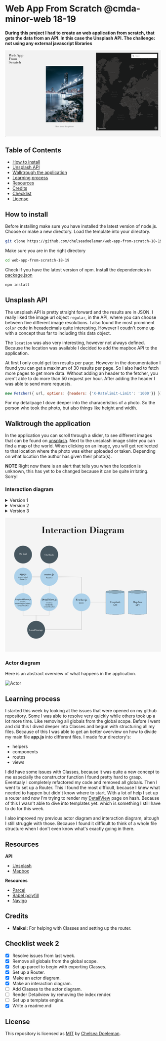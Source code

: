 # Web App From Scratch @cmda-minor-web 18-19

**During this project I had to create an web application from scratch, that gets the data from an API. In this case the Unsplash API. The challenge: not using any external javascript libraries**

![Unsplash API](./docs/app2.0.png)


## Table of Contents
* [How to install](#how-to-install) 
* [Unsplash API](#unsplash-api)
* [Walktrough the application](#walk-trough-the-application) 
* [Learning process](#learning-process)
* [Resources](#resources)
* [Credits](#credits)
* [Checklist](#checklist)
* [License](#license)

## How to install

Before installing make sure you have installed the latest version of node.js.
Choose or make a new directory.
Load the template into your directory.

```bash
git clone https://github.com/chelseadoeleman/web-app-from-scratch-18-19.git
```

Make sure you are in the right directory 
```bash
cd web-app-from-scratch-18-19
```

Check if you have the latest version of npm.
Install the dependencies in [package.json](./package.json)
```bash
npm install
```

## Unsplash API

The unsplash API is pretty straight forward and the results are in JSON. I really liked the image url object ```regular```, in the API, where you can choose between five different image resolutions. I also found the most prominent ```color``` code in hexadecimals quite interesting. However I coudn't come up with a concept thus far to including this data object. 

The ```location``` was also very interesting, however not always defined. Because the location was available I decided to add the mapbox API to the application. 

At first I only could get ten results per page. However in the documentation I found you can get a maximum of 30 results per page. So I also had to fetch more pages to get more data. Without adding an header to the fetcher, you aren't able to do more than 50 request per hour. After adding the header I was able to send more requests.

```js
new Fetcher({ url, options: {headers: {'X-Ratelimit-Limit': '1000'}} }).fetch()
```

For my detailpage I dove deeper into the characeristics of a photo. So the person who took the photo, but also things like height and width. 


## Walktrough the application

In the application you can scroll through a slider, to see different images that can be found on [unsplash](https://unsplash.com/). Next to the unsplash image slider you can find a map of the world. When clicking on an image, you will get redirected to that location where the photo was either uploaded or taken. Depending on what location the author has given their photo(s). 

**NOTE** Right now there is an alert that tells you when the location is unknown, this has yet to be changed because it can be quite irritating. Sorry!

### Interaction diagram

<details>
  <summary> Version 1</summary>
  ![Interaction](./docs/interaction2.0.png)
</details>
<details>
  <summary> Version 2</summary>
  ![Interaction](./docs/interaction2.0.png)
</details>
<details>
  <summary> Version 3</summary>
  ![Interaction](./docs/interaction2.0.png)
</details>

![Interaction](./docs/interaction2.0.png)


### Actor diagram

Here is an abstract overview  of what happens in the application.

![Actor](./docs/actor2.0.png)

## Learning process

I started this week by looking at the issues that were opened on my github repository. Some I was able to resolve very quickly while others took up a lot more time. Like removing all globals from the global scope. Before I went and did this I dived deeper into Classes and begun with structuring all my files. Because of this I was able to get an better overview on how to divide my main file **app.js** into different files. I made four directory's: 

* helpers
* components
* routes
* views

I did have some issues with Classes, because it was quite a new concept to me especially the constructor function I found pretty hard to grasp. Eventualy I completely refactored my code and removed all globals.
Then I went to set up a Router. This I found the most difficult, because I knew what needed to happen but didn't know where to start. With a lot of help I set up a router and now I'm trying to render my [DetailView](./client/src/js/components/DetailView.js) page on hash. Because of this I wasn't able to dive into templates yet. which is something I still have to do for this week. 

I also improved my previous actor diagram and interaction diagram, altough I still struggle with those. Because I found it difficult to think of a whole file structure when I don't even know what's exactly going in there. 


## Resources

**API**
* [Unsplash](https://unsplash.com/developers)
* [Mapbox](https://www.mapbox.com/)

**Resources**
* [Parcel](https://parceljs.org/)
* [Babel polyfill](https://babeljs.io/docs/en/babel-polyfill)
* [Navigo](https://github.com/krasimir/navigo)

## Credits

*   **Maikel:** For helping with Classes and setting up the router.

## Checklist week 2
- [x] Resolve issues from last week.
- [x] Remove all globals from the global scope. 
- [x] Set up parcel to begin with exporting Classes.
- [x] Set up a Router.
- [x] Make an actor diagram.
- [x] Make an interaction diagram.
- [ ] Add Classes to the actor diagram. 
- [ ] Render Detailview by removing the index render. 
- [ ] Set up a template engine. 
- [x] Write a readme.md

## License
This repository is licensed as [MIT](LICENSE) by [Chelsea Doeleman](https://github.com/chelseadoeleman).
